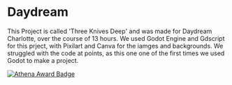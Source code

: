 # Daydream
This Project is called 'Three Knives Deep' and was made for Daydream Charlotte, over the course of 13 hours. We used Godot Engine and Gdscript for this prject, with Pixilart and Canva for the iamges and backgrounds. We struggled with the code at points, as this one one of the first times we used Godot to make a project.


[![Athena Award Badge](https://img.shields.io/endpoint?url=https%3A%2F%2Faward.athena.hackclub.com%2Fapi%2Fbadge)](https://award.athena.hackclub.com?utm_source=readme)
